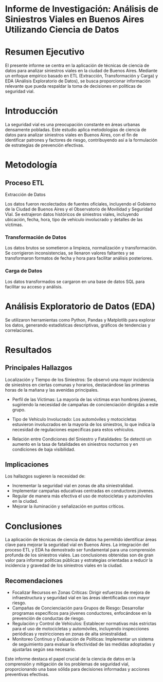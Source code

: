 # Informe de Investigación: Análisis de Siniestros Viales en Buenos Aires Utilizando Ciencia de Datos


# Resumen Ejecutivo

El presente informe se centra en la aplicación de técnicas de ciencia de datos para analizar siniestros viales en la ciudad de Buenos Aires. Mediante un enfoque empírico basado en ETL (Extracción, Transformación y Carga) y EDA (Análisis Exploratorio de Datos), se busca proporcionar información relevante que pueda respaldar la toma de decisiones en políticas de seguridad vial.

# Introducción

La seguridad vial es una preocupación constante en áreas urbanas densamente pobladas. Este estudio aplica metodologías de ciencia de datos para analizar siniestros viales en Buenos Aires, con el fin de identificar patrones y factores de riesgo, contribuyendo así a la formulación de estrategias de prevención efectivas.

# Metodología

## Proceso ETL

Extracción de Datos

Los datos fueron recolectados de fuentes oficiales, incluyendo el Gobierno de la Ciudad de Buenos Aires y el Observatorio de Movilidad y Seguridad Vial. Se extrajeron datos históricos de siniestros viales, incluyendo ubicación, fecha, hora, tipo de vehículo involucrado y detalles de las víctimas.

### Transformación de Datos

Los datos brutos se sometieron a limpieza, normalización y transformación. Se corrigieron inconsistencias, se llenaron valores faltantes y se transformaron formatos de fecha y hora para facilitar análisis posteriores.

### Carga de Datos

Los datos transformados se cargaron en una base de datos SQL para facilitar su acceso y análisis.

# Análisis Exploratorio de Datos (EDA)

Se utilizaron herramientas como Python, Pandas y Matplotlib para explorar los datos, generando estadísticas descriptivas, gráficos de tendencias y correlaciones.

# Resultados

## Principales Hallazgos

Localización y Tiempo de los Siniestros: Se observó una mayor incidencia de siniestros en ciertas comunas y horarios, destacándose las primeras horas de la mañana y las avenidas principales.

* Perfil de las Víctimas: La mayoría de las víctimas eran hombres jóvenes, sugiriendo la necesidad de campañas de concienciación dirigidas a este grupo.

* Tipo de Vehículo Involucrado: Los automóviles y motocicletas estuvieron involucrados en la mayoría de los siniestros, lo que indica la necesidad de regulaciones específicas para estos vehículos.

* Relación entre Condiciones del Siniestro y Fatalidades: Se detectó un aumento en la tasa de fatalidades en siniestros nocturnos y en condiciones de baja visibilidad.

## Implicaciones
Los hallazgos sugieren la necesidad de:

* Incrementar la seguridad vial en zonas de alta siniestralidad.
* Implementar campañas educativas centradas en conductores jóvenes.
* Regular de manera más efectiva el uso de motocicletas y automóviles en la ciudad.
* Mejorar la iluminación y señalización en puntos críticos.

# Conclusiones
La aplicación de técnicas de ciencia de datos ha permitido identificar áreas clave para mejorar la seguridad vial en Buenos Aires. La integración del proceso ETL y EDA ha demostrado ser fundamental para una comprensión profunda de los siniestros viales. Las conclusiones obtenidas son de gran valor para informar políticas públicas y estrategias orientadas a reducir la incidencia y gravedad de los siniestros viales en la ciudad.

## Recomendaciones
* Focalizar Recursos en Zonas Críticas: Dirigir esfuerzos de mejora de infraestructura y seguridad vial en las áreas identificadas con mayor riesgo.
* Campañas de Concienciación para Grupos de Riesgo: Desarrollar programas específicos para jóvenes conductores, enfocándose en la prevención de conductas de riesgo.
* Regulación y Control de Vehículos: Establecer normativas más estrictas para el uso de motocicletas y automóviles, incluyendo inspecciones periódicas y restricciones en zonas de alta siniestralidad.
* Monitoreo Continuo y Evaluación de Políticas: Implementar un sistema de seguimiento para evaluar la efectividad de las medidas adoptadas y ajustarlas según sea necesario.

Este informe destaca el papel crucial de la ciencia de datos en la comprensión y mitigación de los problemas de seguridad vial, proporcionando una base sólida para decisiones informadas y acciones preventivas efectivas.




